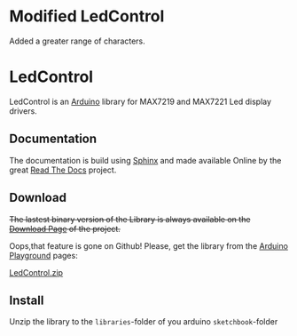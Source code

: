 
Modified LedControl
==========
Added a greater range of characters.


LedControl
==========
LedControl is an [Arduino](http://arduino.cc) library for MAX7219 and MAX7221 Led display drivers.

Documentation
-------------
The documentation is build using [Sphinx](http://sphinx-doc.org/) and made available Online 
by the great [Read The Docs](http://readthedocs.org/) project.

Download
--------
~~The lastest binary version of the Library is always available on the 
[Download Page](https://github.com/wayoda/LedControl/downloads) of the project.~~

Oops,that feature is gone on Github!
Please, get the library from the [Arduino Playground](http://playground.arduino.cc/Main/LedControl) pages:

[LedControl.zip](http://arduino.cc/playground/uploads/Main/LedControl.zip)


Install
-------
Unzip the library to the `libraries`-folder of you arduino `sketchbook`-folder








